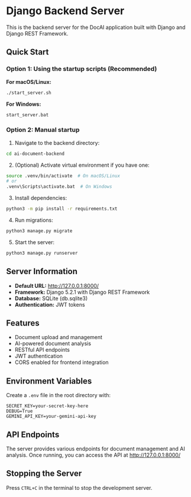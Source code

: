 # Django Backend Server

This is the backend server for the DocAI application built with Django and Django REST Framework.

## Quick Start

### Option 1: Using the startup scripts (Recommended)

**For macOS/Linux:**
```bash
./start_server.sh
```

**For Windows:**
```cmd
start_server.bat
```

### Option 2: Manual startup

1. Navigate to the backend directory:
```bash
cd ai-document-backend
```

2. (Optional) Activate virtual environment if you have one:
```bash
source .venv/bin/activate  # On macOS/Linux
# or
.venv\Scripts\activate.bat  # On Windows
```

3. Install dependencies:
```bash
python3 -m pip install -r requirements.txt
```

4. Run migrations:
```bash
python3 manage.py migrate
```

5. Start the server:
```bash
python3 manage.py runserver
```

## Server Information

- **Default URL:** http://127.0.0.1:8000/
- **Framework:** Django 5.2.1 with Django REST Framework
- **Database:** SQLite (db.sqlite3)
- **Authentication:** JWT tokens

## Features

- Document upload and management
- AI-powered document analysis
- RESTful API endpoints
- JWT authentication
- CORS enabled for frontend integration

## Environment Variables

Create a `.env` file in the root directory with:

```env
SECRET_KEY=your-secret-key-here
DEBUG=True
GEMINI_API_KEY=your-gemini-api-key
```

## API Endpoints

The server provides various endpoints for document management and AI analysis. Once running, you can access the API at http://127.0.0.1:8000/

## Stopping the Server

Press `CTRL+C` in the terminal to stop the development server.